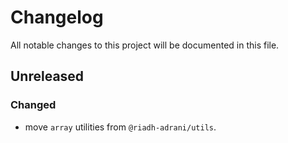 # Changelog

All notable changes to this project will be documented in this file.

## Unreleased

### Changed

- move `array` utilities from `@riadh-adrani/utils`.
